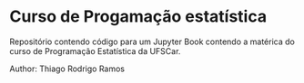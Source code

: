 # Curso de Progamação estatística

Repositório contendo código para um Jupyter Book contendo a matérica do curso de Programação Estatística da UFSCar.

Author: Thiago Rodrigo Ramos
